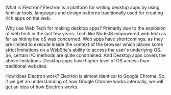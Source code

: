 What is Electron?
Electron is a platform for writing desktop apps by using familiar tools, languages and design patterns
traditionally used for creating rich apps on the web.


Why use Web Tech for making desktop apps?
Primarily due to the explosion of web tech in the last few years.
Tech like NodeJS empowered web tech as far as hitting the oS was concerned. 
Web apps have shortcomings, as they are limited to execute inside the context of the browser which places some strict limitations on a WebSite's ability to access the user's underlying OS. So, certain I/O methods are quite constrained.
And Desktop apps covers the above limitations.
Desktop apps have higher level of OS access than traditional websites.


How does Electron work?
Electron is almost identical to Google Chrome.
So, if we get an understanding of how Google Chrome works internally,
we will get an idea of how Electron works.

